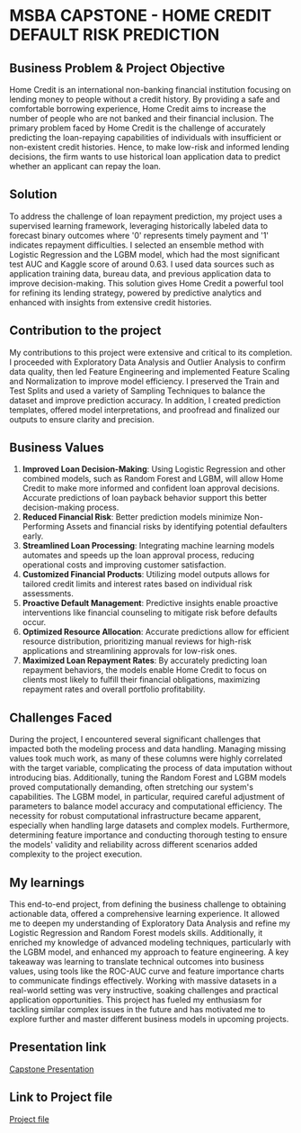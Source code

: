 # MSBA CAPSTONE -  HOME CREDIT DEFAULT RISK PREDICTION 

## Business Problem & Project Objective
Home Credit is an international non-banking financial institution focusing on lending money to people without a credit history. By providing a safe and comfortable borrowing experience, Home Credit aims to increase the number of people who are not banked and their financial inclusion. The primary problem faced by Home Credit is the challenge of accurately predicting the loan-repaying capabilities of individuals with insufficient or non-existent credit histories. Hence, to make low-risk and informed lending decisions, the firm wants to use historical loan application data to predict whether an applicant can repay the loan.

## Solution 
To address the challenge of loan repayment prediction, my project uses a supervised learning framework, leveraging historically labeled data to forecast binary outcomes where '0' represents timely payment and '1' indicates repayment difficulties. I selected an ensemble method with Logistic Regression and the LGBM model, which had the most significant test AUC and Kaggle score of around 0.63. I used data sources such as application training data, bureau data, and previous application data to improve decision-making. This solution gives Home Credit a powerful tool for refining its lending strategy, powered by predictive analytics and enhanced with insights from extensive credit histories.

## Contribution to the project
My contributions to this project were extensive and critical to its completion. I proceeded with Exploratory Data Analysis and Outlier Analysis to confirm data quality, then led Feature Engineering and implemented Feature Scaling and Normalization to improve model efficiency. I preserved the Train and Test Splits and used a variety of Sampling Techniques to balance the dataset and improve prediction accuracy. In addition, I created prediction templates, offered model interpretations, and proofread and finalized our outputs to ensure clarity and precision.

## Business Values
1.	**Improved Loan Decision-Making**: Using Logistic Regression and other combined models, such as Random Forest and LGBM, will allow Home Credit to make more informed and confident loan approval decisions. Accurate predictions of loan payback behavior support this better decision-making process.
2.	**Reduced Financial Risk**: Better prediction models minimize Non-Performing Assets and financial risks by identifying potential defaulters early.
3.	**Streamlined Loan Processing**: Integrating machine learning models automates and speeds up the loan approval process, reducing operational costs and improving customer satisfaction.
4.	**Customized Financial Products**: Utilizing model outputs allows for tailored credit limits and interest rates based on individual risk assessments.
5.	**Proactive Default Management**: Predictive insights enable proactive interventions like financial counseling to mitigate risk before defaults occur.
6.	**Optimized Resource Allocation**: Accurate predictions allow for efficient resource distribution, prioritizing manual reviews for high-risk applications and streamlining approvals for low-risk ones.
7.	**Maximized Loan Repayment Rates**: By accurately predicting loan repayment behaviors, the models enable Home Credit to focus on clients most likely to fulfill their financial obligations, maximizing repayment rates and overall portfolio profitability.

## Challenges Faced
During the project, I encountered several significant challenges that impacted both the modeling process and data handling. Managing missing values took much work, as many of these columns were highly correlated with the target variable, complicating the process of data imputation without introducing bias. Additionally, tuning the Random Forest and LGBM models proved computationally demanding, often stretching our system's capabilities. The LGBM model, in particular, required careful adjustment of parameters to balance model accuracy and computational efficiency. The necessity for robust computational infrastructure became apparent, especially when handling large datasets and complex models. Furthermore, determining feature importance and conducting thorough testing to ensure the models' validity and reliability across different scenarios added complexity to the project execution.

## My learnings
This end-to-end project, from defining the business challenge to obtaining actionable data, offered a comprehensive learning experience. It allowed me to deepen my understanding of Exploratory Data Analysis and refine my Logistic Regression and Random Forest models skills. Additionally, it enriched my knowledge of advanced modeling techniques, particularly with the LGBM model, and enhanced my approach to feature engineering. A key takeaway was learning to translate technical outcomes into business values, using tools like the ROC-AUC curve and feature importance charts to communicate findings effectively. Working with massive datasets in a real-world setting was very instructive, soaking challenges and practical application opportunities. This project has fueled my enthusiasm for tackling similar complex issues in the future and has motivated me to explore further and master different business models in upcoming projects.

## Presentation link 
[Capstone Presentation](
https://github.com/CharithReddyG/Home-credit/blob/9b77cda43d1ba63702ecdfce6d198853bee36141/Capstone%20Presentation%20Group%206%20(1).pptx)

## Link to Project file 
[Project file]()
